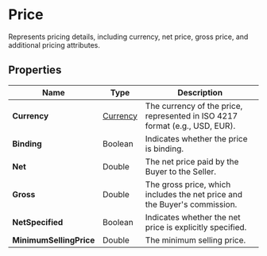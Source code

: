 # Price

Represents pricing details, including currency, net price, gross price, and additional pricing attributes.

## Properties

| Name | Type | Description |
|------|------|-------------|
| **Currency** | [Currency](/docs/apis/for-sellers/connectors-pull-developers-api/API_Reference/currency) | The currency of the price, represented in ISO 4217 format (e.g., USD, EUR). |
| **Binding** | Boolean | Indicates whether the price is binding. |
| **Net** | Double | The net price paid by the Buyer to the Seller. |
| **Gross** | Double | The gross price, which includes the net price and the Buyer's commission. |
| **NetSpecified** | Boolean | Indicates whether the net price is explicitly specified. |
| **MinimumSellingPrice** | Double | The minimum selling price. |
